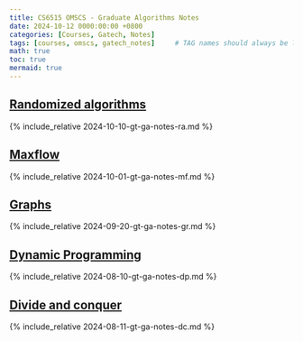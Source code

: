 ```yaml
---
title: CS6515 OMSCS - Graduate Algorithms Notes
date: 2024-10-12 0000:00:00 +0800
categories: [Courses, Gatech, Notes]
tags: [courses, omscs, gatech_notes]     # TAG names should always be lowercase
math: true
toc: true
mermaid: true
---
```


## [Randomized algorithms](../gt-ga-notes-ra)

{% include_relative 2024-10-10-gt-ga-notes-ra.md %}

## [Maxflow](../gt-ga-notes-mf)

{% include_relative 2024-10-01-gt-ga-notes-mf.md %}

## [Graphs](../gt-ga-notes-gr)

{% include_relative 2024-09-20-gt-ga-notes-gr.md %}

## [Dynamic Programming](../gt-ga-notes-dp)

{% include_relative 2024-08-10-gt-ga-notes-dp.md %}

## [Divide and conquer](../gt-ga-notes-dc)

{% include_relative 2024-08-11-gt-ga-notes-dc.md %}